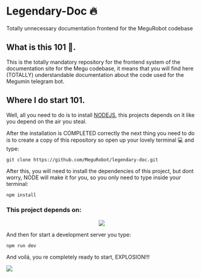 # Legendary-Doc 🔥
Totally unnecessary documentation frontend for the MeguRobot codebase 

## What is this 101 🤔.
This is the totally mandatory repository for the frontend system of the documentation site for the Megu codebase, it means that you will find here (TOTALLY) understandable
documentation about the code used for the Megumin telegram bot.

## Where I do start 101.
Well, all you need to do is to install [NODEJS](https://nodejs.org/en/download/), this projects depends on it like you depend on the air you steal.

After the installation is COMPLETED correctly the next thing you need to do is to create a copy of this repository so open up your lovely terminal 💻 and type:

```
git clone https://github.com/MeguRobot/legendary-doc.git
```
After this, you will need to install the dependencies of this project, but dont worry, NODE will make it for you, so you only need to type inside your terminal:

```
npm install
```

### This project depends on:

<p align="center">
  <a href="https://vitejs.dev/guide/">
    <img src="https://skillicons.dev/icons?i=git,kubernetes,docker,c,vim" />
  </a>
</p>

And then for start a development server you type:
```
npm run dev
```
And voilá, you re completely ready to start, EXPLOSION!!!

<img  src="https://i.pngimg.me/thumb/f/720/comhiclipartgtsmm.jpg"/>


